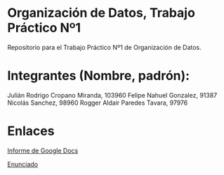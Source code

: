 # Organización de Datos, Trabajo Práctico Nº1

Repositorio para el Trabajo Práctico Nº1 de Organización de Datos.

# Integrantes (Nombre, padrón):

Julián Rodrigo Cropano Miranda, 103960
Felipe Nahuel Gonzalez, 91387
Nicolás Sanchez, 98960
Rogger Aldair Paredes Tavara, 97976

# Enlaces
[Informe de Google Docs](https://docs.google.com/document/d/1bTGh2W2-sUcyTQLoi1_ZDA5pQHrHy30iYxKRR4UsvkA/edit?usp=sharing)

[Enunciado](https://docs.google.com/document/d/1Ws7kfBmQmZ3BuUA7rGCnvhRGdl6MZYpC2c2GEvx7a2Y/edit?usp=sharing)
